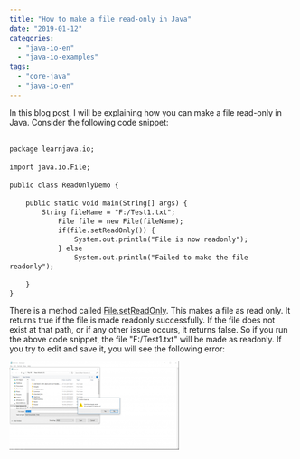 ```yaml
---
title: "How to make a file read-only in Java"
date: "2019-01-12"
categories: 
  - "java-io-en"
  - "java-io-examples"
tags: 
  - "core-java"
  - "java-io-en"
---
```


In this blog post, I will be explaining how you can make a file read-only in Java. Consider the following code snippet:

````

package learnjava.io;

import java.io.File;

public class ReadOnlyDemo {

    public static void main(String[] args) { 
        String fileName = "F:/Test1.txt"; 
            File file = new File(fileName); 
            if(file.setReadOnly()) { 
                System.out.println("File is now readonly"); 
            } else 
                System.out.println("Failed to make the file readonly");

    }
}
````

There is a method called [File.setReadOnly](https://docs.oracle.com/javase/8/docs/api/java/io/File.html#setReadOnly--). This makes a file as read only. It returns true if the file is made readonly successfully. If the file does not exist at that path, or if any other issue occurs, it returns false. So if you run the above code snippet, the file "F:/Test1.txt" will be made as readonly. If you try to edit and save it, you will see the following error:

[![](images/file-readonly-300x156.png)](images/file-readonly.png)
